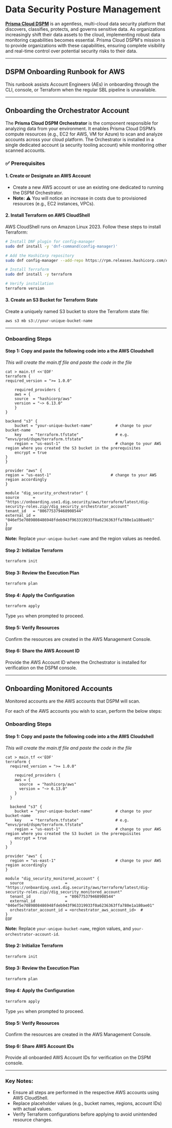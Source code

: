 # Data Security Posture Management

[**Prisma Cloud DSPM**](https://docs.prismacloud.io/en/enterprise-edition/content-collections/data-security-posture-management/data-security-posture-management) is an agentless, multi-cloud data security platform that discovers, classifies, protects, and governs sensitive data. As organizations increasingly shift their data assets to the cloud, implementing robust data monitoring capabilities becomes essential. Prisma Cloud DSPM's mission is to provide organizations with these capabilities, ensuring complete visibility and real-time control over potential security risks to their data.

---

## DSPM Onboarding Runbook for AWS

This runbook assists Account Engineers (AEs) in onboarding through the CLI, console, or Terraform when the regular SBL pipeline is unavailable.

---

## Onboarding the Orchestrator Account

The **Prisma Cloud DSPM Orchestrator** is the component responsible for analyzing data from your environment. It enables Prisma Cloud DSPM’s compute resources (e.g., EC2 for AWS, VM for Azure) to scan and analyze accounts across your cloud platform. The Orchestrator is installed in a single dedicated account (a security tooling account) while monitoring other scanned accounts.

### ✅ Prerequisites

#### 1. Create or Designate an AWS Account
   - Create a new AWS account or use an existing one dedicated to running the DSPM Orchestrator.
   - **Note:** ⚠️ You will notice an increase in costs due to provisioned resources (e.g., EC2 instances, VPCs).

#### 2. Install Terraform on AWS CloudShell
   AWS CloudShell runs on Amazon Linux 2023. Follow these steps to install Terraform:

   ```bash
   # Install DNF plugin for config-manager
   sudo dnf install -y 'dnf-command(config-manager)'

   # Add the HashiCorp repository
   sudo dnf config-manager --add-repo https://rpm.releases.hashicorp.com/AmazonLinux/hashicorp.repo

   # Install Terraform
   sudo dnf install -y terraform

   # Verify installation
   terraform version
   ```

#### 3. Create an S3 Bucket for Terraform State
   Create a uniquely named S3 bucket to store the Terraform state file:

   ```bash
   aws s3 mb s3://your-unique-bucket-name
   ```

---

### Onboarding Steps

#### Step 1: Copy and paste the following code into a the AWS Cloudshell 

_This will create the main.tf file and paste the code in the file_
   
```
cat > main.tf <<'EOF'
terraform {
required_version = ">= 1.0.0"

    required_providers {
    aws = {
    source  = "hashicorp/aws"
    version = "~> 6.13.0"
    }
}

backend "s3" {
    bucket = "your-unique-bucket-name"          # change to your bucket-name
    key    = "terraform.tfstate"                # e.g. “envs/prod/dspm/terraform.tfstate”
    region = "us-east-1"                        # change to your AWS region where you created the S3 bucket in the prerequisites
    encrypt = true
}
}

provider "aws" {
region = "us-east-1"                          # change to your AWS region accordingly
}

module "dig_security_orchestrator" {
source      = "https://onboarding.use1.dig.security/aws/terraform/latest/dig-security-roles.zip//dig_security_orchestrator_account"
tenant_id   = "806775379468908544"
external_id = "046ef5e7089808486948fdeb943f963319933f0a6236363ffa780e1a180ae01"
}
EOF
```

   **Note:** Replace `your-unique-bucket-name` and the region values as needed.

#### Step 2: Initialize Terraform
   ```bash
   terraform init
   ```

#### Step 3: Review the Execution Plan
   ```bash
   terraform plan
   ```

#### Step 4: Apply the Configuration
   ```bash
   terraform apply
   ```
   Type `yes` when prompted to proceed.

#### Step 5: Verify Resources
   Confirm the resources are created in the AWS Management Console.

#### Step 6: Share the AWS Account ID
   Provide the AWS Account ID where the Orchestrator is installed for verification on the DSPM console.

---

## Onboarding Monitored Accounts

Monitored accounts are the AWS accounts that DSPM will scan.

For each of the AWS accounts you wish to scan, perform the below steps:

### Onboarding Steps

#### Step 1: Copy and paste the following code into a the AWS Cloudshell 

_This will create the main.tf file and paste the code in the file_

```
cat > main.tf <<'EOF'
terraform {
  required_version = ">= 1.0.0"

    required_providers {
    aws = {
      source  = "hashicorp/aws"
      version = "~> 6.13.0"
    }
  }

  backend "s3" {
    bucket = "your-unique-bucket-name"          # change to your bucket-name
    key    = "terraform.tfstate"                # e.g. “envs/prod/dspm/terraform.tfstate”
    region = "us-east-1"                        # change to your AWS region where you created the S3 bucket in the prerequisites
    encrypt = true
  }
}

provider "aws" {
  region = "us-east-1"                          # change to your AWS region accordingly
}

module "dig_security_monitored_account" {
  source                  = "https://onboarding.use1.dig.security/aws/terraform/latest/dig-security-roles.zip//dig_security_monitored_account"
  tenant_id               = "806775379468908544"
  external_id             = "046ef5e7089808486948fdeb943f963319933f0a6236363ffa780e1a180ae01"
  orchestrator_account_id = <orchestrator_aws_account_id>  #
}
EOF
```

   **Note:** Replace `your-unique-bucket-name`, region values, and `your-orchestrator-account-id`.

#### Step 2: Initialize Terraform
   ```bash
   terraform init
   ```

#### Step 3: Review the Execution Plan
   ```bash
   terraform plan
   ```

#### Step 4: Apply the Configuration
   ```bash
   terraform apply
   ```
   Type `yes` when prompted to proceed.

#### Step 5: Verify Resources
   Confirm the resources are created in the AWS Management Console.

#### Step 6: Share AWS Account IDs
   Provide all onboarded AWS Account IDs for verification on the DSPM console.

---

### Key Notes:
- Ensure all steps are performed in the respective AWS accounts using AWS CloudShell.
- Replace placeholder values (e.g., bucket names, regions, account IDs) with actual values.
- Verify Terraform configurations before applying to avoid unintended resource changes.